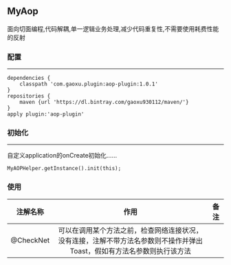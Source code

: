 ## MyAop

面向切面编程,代码解耦,单一逻辑业务处理,减少代码重复性,不需要使用耗费性能的反射

### 配置
_____
```
dependencies {
    classpath 'com.gaoxu.plugin:aop-plugin:1.0.1'
}
repositories {
    maven {url 'https://dl.bintray.com/gaoxu930112/maven/'}
}
apply plugin:'aop-plugin'
```
### 初始化
_____
自定义application的onCreate初始化……

    MyAOPHelper.getInstance().init(this);
### 使用
|注解名称  | 作用 | 备注 |
|:--------:|:----:|:----:|
|@CheckNet  |可以在调用某个方法之前，检查网络连接状况，没有连接，注解不带方法名参数则不操作并弹出Toast，假如有方法名参数则执行该方法|


